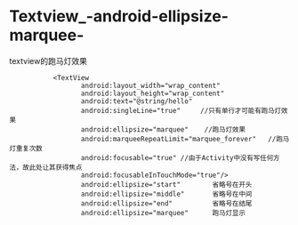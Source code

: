 # Textview_-android-ellipsize-marquee-
textview的跑马灯效果

               <TextView
                      android:layout_width="wrap_content"
                      android:layout_height="wrap_content"
                      android:text="@string/hello"
                      android:singleLine="true"     //只有单行才可能有跑马灯效果
                      android:ellipsize="marquee"    //跑马灯效果
                      android:marqueeRepeatLimit="marquee_forever"   //跑马灯重复次数        
                      android:focusable="true" //由于Activity中没有写任何方法，故此处让其获得焦点
                      android:focusableInTouchMode="true"/>   
                      android:ellipsize="start"        省略号在开头        
                      android:ellipsize="middle"       省略号在中间        
                      android:ellipsize="end"          省略号在结尾        
                      android:ellipsize="marquee"      跑马灯显示
